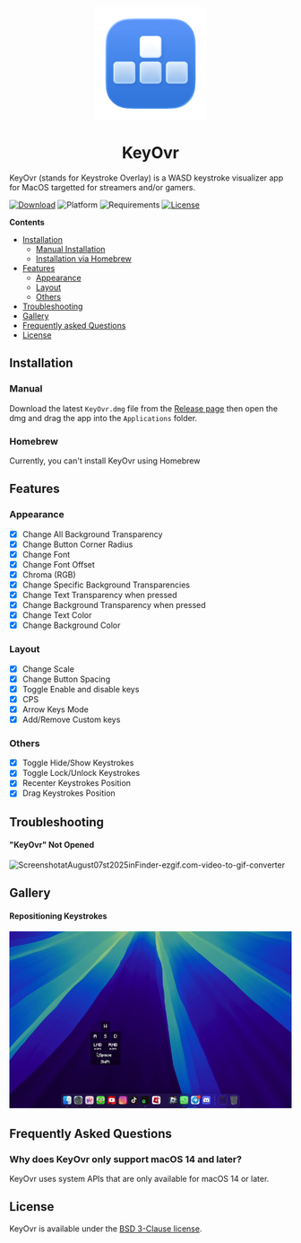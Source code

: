 <div align="center">
    <img src="assets/AppIcon-1024.png" width=200 height=200>
    <h1>KeyOvr</h1>
</div>

KeyOvr (stands for Keystroke Overlay) is a WASD keystroke visualizer app for MacOS targetted for streamers and/or gamers.

[![Download](https://img.shields.io/badge/download-latest-brightgreen?style=flat-square)](https://github.com/fizxxr/KeyOvr/releases/latest)
![Platform](https://img.shields.io/badge/platform-macOS-blue?style=flat-square)
![Requirements](https://img.shields.io/badge/requirements-macOS%2014%2B-fa4e49?style=flat-square)
[![License](https://img.shields.io/github/license/fizxxr/KeyOvr?style=flat-square)](LICENSE)

**Contents**

- [Installation](#installation)
  - [Manual Installation](#manual)
  - [Installation via Homebrew](#homebrew)
- [Features](#features)
  - [Appearance](#appearance)
  - [Layout](#layout)
  - [Others](#others)
- [Troubleshooting](#troubleshooting)
- [Gallery](#gallery)
- [Frequently asked Questions](#frequently-asked-questions)
- [License](#license)

## Installation

### Manual

Download the latest `KeyOvr.dmg` file from the [Release page](https://github.com/fizxxr/KeyOvr/releases) then open the dmg and drag the app into the `Applications` folder.

### Homebrew

Currently, you can't install KeyOvr using Homebrew

## Features

### Appearance

- [x] Change All Background Transparency
- [x] Change Button Corner Radius
- [x] Change Font
- [x] Change Font Offset
- [x] Chroma (RGB)
- [x] Change Specific Background Transparencies
- [x] Change Text Transparency when pressed
- [x] Change Background Transparency when pressed
- [x] Change Text Color
- [x] Change Background Color

### Layout

- [x] Change Scale
- [x] Change Button Spacing
- [x] Toggle Enable and disable keys
- [x] CPS
- [x] Arrow Keys Mode
- [x] Add/Remove Custom keys

### Others

- [x] Toggle Hide/Show Keystrokes
- [x] Toggle Lock/Unlock Keystrokes
- [x] Recenter Keystrokes Position
- [x] Drag Keystrokes Position

## Troubleshooting

#### "KeyOvr" Not Opened

![ScreenshotatAugust07st2025inFinder-ezgif.com-video-to-gif-converter](assets/ScreenshotatAugust07st2025inFinder-ezgif.com-video-to-gif-converter.gif)

## Gallery

#### Repositioning Keystrokes

![dragrepositioning](assets/dragrepositioning.gif)


## Frequently Asked Questions

### Why does KeyOvr only support macOS 14 and later?

KeyOvr uses system APIs that are only available for macOS 14 or later.

## License

KeyOvr is available under the [BSD 3-Clause license](LICENSE).
